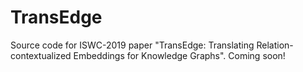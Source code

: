 # TransEdge
Source code for ISWC-2019 paper "TransEdge: Translating Relation-contextualized Embeddings for Knowledge Graphs". Coming soon!
